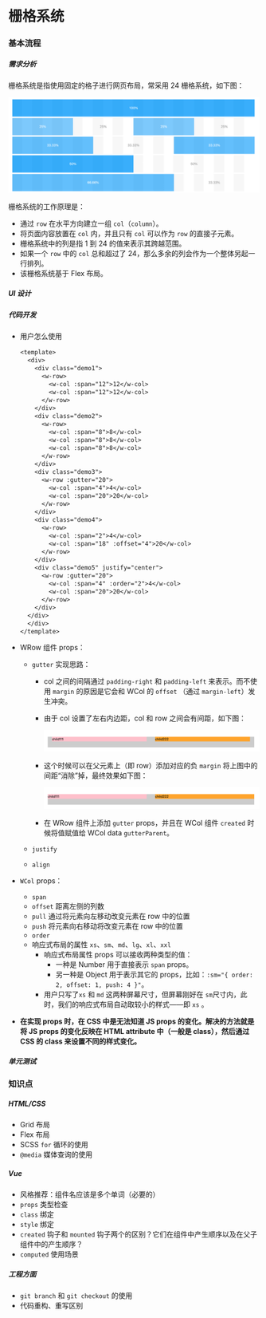 # 栅格系统

### 基本流程

##### 需求分析

栅格系统是指使用固定的格子进行网页布局，常采用 24 栅格系统，如下图：

![栅格系统](./imgs/grid.png)

栅格系统的工作原理是：

- 通过 `row` 在水平方向建立一组 `col`（`column`）。
- 将页面内容放置在 `col` 内，并且只有 `col` 可以作为 `row` 的直接子元素。
- 栅格系统中的列是指 1 到 24 的值来表示其跨越范围。
- 如果一个 `row` 中的 `col` 总和超过了 24，那么多余的列会作为一个整体另起一行排列。
- 该栅格系统基于 Flex 布局。 

##### UI 设计

##### 代码开发

- 用户怎么使用

  ```vue
  <template>
    <div>
      <div class="demo1">
        <w-row>
          <w-col :span="12">12</w-col>
          <w-col :span="12">12</w-col>
        </w-row>
      </div>
      <div class="demo2">
        <w-row>
          <w-col :span="8">8</w-col>
          <w-col :span="8">8</w-col>
          <w-col :span="8">8</w-col>
        </w-row>
      </div>
      <div class="demo3">
        <w-row :gutter="20">
          <w-col :span="4">4</w-col>
          <w-col :span="20">20</w-col>
        </w-row>
      </div>
      <div class="demo4">
        <w-row>
          <w-col :span="2">4</w-col>
          <w-col :span="18" :offset="4">20</w-col>
        </w-row>
      </div>
      <div class="demo5" justify="center">
        <w-row :gutter="20">
          <w-col :span="4" :order="2">4</w-col>
          <w-col :span="20">20</w-col>
        </w-row>
      </div>
    </div>
    </div>
  </template>
  ```

- WRow 组件 props：

  - `gutter` 实现思路：

    - col 之间的间隔通过 `padding-right` 和 `padding-left` 来表示。而不使用 `margin` 的原因是它会和 WCol 的 `offset` （通过 `margin-left`）发生冲突。

    - 由于 col 设置了左右内边距，col 和 row 之间会有间距，如下图：

      ![row-col-1](./imgs/row-col-1.png)

    - 这个时候可以在父元素上（即 row）添加对应的负 `margin` 将上图中的间距“消除”掉，最终效果如下图：

      ![row-col-2](./imgs/row-col-2.png)

    - 在 WRow 组件上添加 `gutter` props，并且在 WCol 组件 `created` 时候将值赋值给 WCol  data `gutterParent`。

  - `justify`

  - `align`

- `WCol` props：

  - `span`
  - `offset` 距离左侧的列数
  - `pull` 通过将元素向左移动改变元素在 row 中的位置
  - `push` 将元素向右移动将改变元素在 row 中的位置
  - `order`
  - 响应式布局的属性 `xs`、`sm`、`md`、`lg`、`xl`、`xxl`
    - 响应式布局属性 props 可以接收两种类型的值：
      - 一种是 Number 用于直接表示 `span` props。
      - 另一种是 Object 用于表示其它的 props，比如：`:sm="{ order: 2, offset: 1, push: 4 }"`。
    - 用户只写了`xs` 和 `md` 这两种屏幕尺寸，但屏幕刚好在 `sm`尺寸内，此时，我们的响应式布局自动取较小的样式——即 `xs` 。

- **在实现 props 时，在 CSS 中是无法知道 JS props 的变化。解决的方法就是将 JS props 的变化反映在 HTML attribute 中（一般是 class），然后通过 CSS 的 class 来设置不同的样式变化。**

##### 单元测试

### 知识点

##### HTML/CSS

- Grid 布局
- Flex 布局
- SCSS `for` 循环的使用
- `@media` 媒体查询的使用

##### Vue

- 风格推荐：组件名应该是多个单词（必要的）
- `props` 类型检查
- `class` 绑定
- `style` 绑定
- `created` 钩子和 `mounted` 钩子两个的区别？它们在组件中产生顺序以及在父子组件中的产生顺序？
- `computed` 使用场景

##### 工程方面

- `git branch` 和 `git checkout` 的使用
- 代码重构、重写区别

